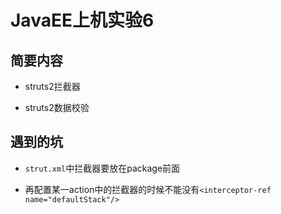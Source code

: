 # JavaEE上机实验6
## 简要内容

* struts2拦截器

* struts2数据校验

## 遇到的坑

* `strut.xml`中拦截器要放在package前面

* 再配置某一action中的拦截器的时候不能没有`<interceptor-ref name="defaultStack"/>`